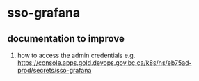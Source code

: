 # sso-grafana

## documentation to improve

1. how to access the admin credentials e.g. https://console.apps.gold.devops.gov.bc.ca/k8s/ns/eb75ad-prod/secrets/sso-grafana
